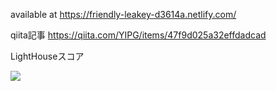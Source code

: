 available at https://friendly-leakey-d3614a.netlify.com/

qiita記事 https://qiita.com/YIPG/items/47f9d025a32effdadcad

LightHouseスコア

<img src="https://pbs.twimg.com/media/DyorI3cUYAAISAs.jpg:large" />
